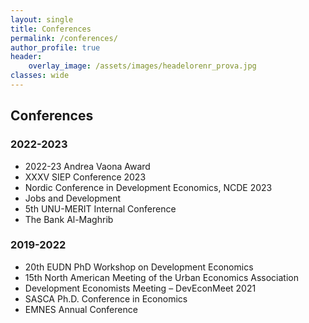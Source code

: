 ```yaml
---
layout: single
title: Conferences
permalink: /conferences/
author_profile: true
header:
    overlay_image: /assets/images/headelorenr_prova.jpg
classes: wide
---
```


## Conferences

### 2022-2023

- 2022-23 Andrea Vaona Award [<i class="fas fa-link" aria-hidden="true"></i>](https://www.univrmagazine.it/2023/09/19/premio-vaona/)
- XXXV SIEP Conference 2023 [<i class="fas fa-link" aria-hidden="true"></i>](http://www.siepweb.it/siep/wp/en/en/xxxv-siep-conference-2023/)
- Nordic Conference in Development Economics, NCDE 2023 [<i class="fas fa-link" aria-hidden="true"></i>](https://www.gu.se/en/school-business-economics-law/economics/our-research/research-areas/development-economics/nordic-conference-in-development-economics-ncde-2023)
- Jobs and Development[<i class="fas fa-link" aria-hidden="true"></i>](https://jobsanddevelopmentconference.org/conferences-list/2022-conference-2/)
- 5th UNU-MERIT Internal Conference [<i class="fas fa-link" aria-hidden="true"></i>](https://www.merit.unu.edu/events/event-abstract/?id=2216)
- The Bank Al-Maghrib [<i class="fas fa-link" aria-hidden="true"></i>](8https://www.imf.org/en/News/Seminars/Conferences/2022/06/23/transformational-recovery-seizing-opportunities-from-the-crisis)

### 2019-2022

- 20th EUDN PhD Workshop on Development Economics
- 15th North American Meeting of the Urban Economics Association [<i class="fas fa-link" aria-hidden="true"></i>](https://urbaneconomics.org/meetings/uea2021/)
- Development Economists Meeting – DevEconMeet 2021[<i class="fas fa-link" aria-hidden="true"></i>](https://www.phd-delos.unifi.it/vp-261-development-economists-meeting-deveconmeet.html)
- SASCA Ph.D. Conference in Economics [<i class="fas fa-link" aria-hidden="true"></i>](https://sites.google.com/view/sassari-venice-phd-conference/2021-edition#)
- EMNES Annual Conference [<i class="fas fa-link" aria-hidden="true"></i>](https://emnes.org/wp-content/uploads/2019/06/speakers.pdf)
